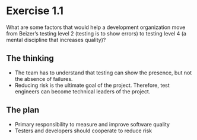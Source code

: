# Exercise 1.1 #
What are some factors that would help a development organization move from Beizer’s testing level 2 (testing is to show errors) to testing level 4 (a mental discipline that increases quality)?

## The thinking ##
* The team has to understand that testing can show the presence, but not the absence of failures.
* Reducing risk is the ultimate goal of the project. Therefore, test engineers can become technical leaders of the project.

## The plan ##
* Primary responsibility to measure and improve software quality
* Testers and developers should cooperate to reduce risk
